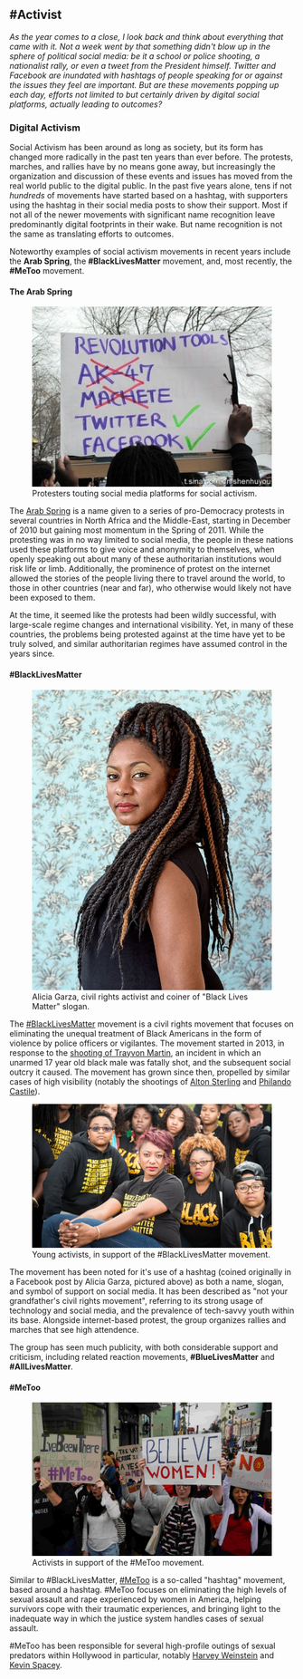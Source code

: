 ## #Activist

*As the year comes to a close, I look back and think about everything that came with it. Not a week went by that something didn't blow up in the sphere of political social media: be it a school or police shooting, a nationalist rally, or even a tweet from the President himself. Twitter and Facebook are inundated with hashtags of people speaking for or against the issues they feel are important. But are these movements popping up each day, efforts not limited to but certainly driven by digital social platforms, actually leading to outcomes?*

### Digital Activism

Social Activism has been around as long as society, but its form has changed more radically in the past ten years than ever before. The protests, marches, and rallies have by no means gone away, but increasingly the organization and discussion of these events and issues has moved from the real world public to the digital public. In the past five years alone, tens if not *hundreds* of movements have started based on a hashtag, with supporters using the hashtag in their social media posts to show their support. Most if not all of the newer movements with significant name recognition leave predominantly digital footprints in their wake. But name recognition is not the same as translating efforts to outcomes. 

Noteworthy examples of social activism movements in recent years include the **Arab Spring**, the **#BlackLivesMatter** movement, and, most recently, the **#MeToo** movement.

#### The Arab Spring

<figure>
  <img src="Revolution Tools.jpeg" alt="The tools of the new revolution"/>
  <figcaption>Protesters touting social media platforms for social activism.</figcaption>
</figure>

The [Arab Spring](https://www.history.com/topics/middle-east/arab-spring) is a name given to a series of pro-Democracy protests in several countries in North Africa and the Middle-East, starting in December of 2010 but gaining most momentum in the Spring of 2011. While the protesting was in no way limited to social media, the people in these nations used these platforms to give voice and anonymity to themselves, when openly speaking out about many of these authoritarian institutions would risk life or limb. Additionally, the prominence of protest on the internet allowed the stories of the people living there to travel around the world, to those in other countries (near and far), who otherwise would likely not have been exposed to them.

At the time, it seemed like the protests had been wildly successful, with large-scale regime changes and international visibility. Yet, in many of these countries, the problems being protested against at the time have yet to be truly solved, and similar authoritarian regimes have assumed control in the years since.

#### #BlackLivesMatter

<figure>
  <img src="Alicia Garza.jpg" alt="Alicia Garza"/>
  <figcaption>Alicia Garza, civil rights activist and coiner of "Black Lives Matter" slogan.</figcaption>
</figure>

The [#BlackLivesMatter](https://blacklivesmatter.com/) movement is a civil rights movement that focuses on eliminating the unequal treatment of Black Americans in the form of violence by police officers or vigilantes. The movement started in 2013, in response to the [shooting of Trayvon Martin](https://en.wikipedia.org/wiki/Shooting_of_Trayvon_Martin), an incident in which an unarmed 17 year old black male was fatally shot, and the subsequent social outcry it caused. The movement has grown since then, propelled by similar cases of high visibility (notably the shootings of [Alton Sterling](https://en.wikipedia.org/wiki/Shooting_of_Alton_Sterling) and [Philando Castile](https://en.wikipedia.org/wiki/Shooting_of_Philando_Castile)).

<figure>
  <img src="BLM.jpg" alt="Alicia Garza and fellow activists"/>
  <figcaption>Young activists, in support of the #BlackLivesMatter movement.</figcaption>
</figure>

The movement has been noted for it's use of a hashtag (coined originally in a Facebook post by Alicia Garza, pictured above) as both a name, slogan, and symbol of support on social media. It has been described as "not your grandfather's civil rights movement", referring to its strong usage of technology and social media, and the prevalence of tech-savvy youth within its base. Alongside internet-based protest, the group organizes rallies and marches that see high attendence.

The group has seen much publicity, with both considerable support and criticism, including related reaction movements, **#BlueLivesMatter** and **#AllLivesMatter**.

#### #MeToo

<figure>
  <img src="metoo.jpg" alt="MeToo protesters"/>
  <figcaption>Activists in support of the #MeToo movement.</figcaption>
</figure>

Similar to #BlackLivesMatter, [#MeToo](https://metoomvmt.org/) is a so-called "hashtag" movement, based around a hashtag. #MeToo focuses on eliminating the high levels of sexual assault and rape experienced by women in America, helping survivors cope with their traumatic experiences, and bringing light to the inadequate way in which the justice system handles cases of sexual assault.

#MeToo has been responsible for several high-profile outings of sexual predators within Hollywood in particular, notably [Harvey Weinstein](https://en.wikipedia.org/wiki/Harvey_Weinstein_sexual_abuse_allegations) and [Kevin Spacey](https://www.vanityfair.com/style/2018/09/kevin-spacey-accused-of-sexual-battery-by-massage-therapist).


